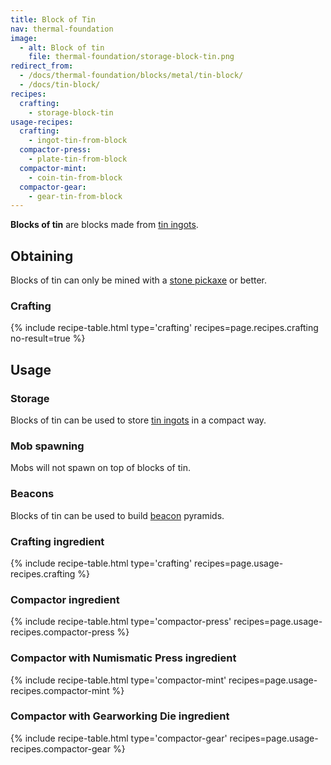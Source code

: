 ```yaml
---
title: Block of Tin
nav: thermal-foundation
image:
  - alt: Block of tin
    file: thermal-foundation/storage-block-tin.png
redirect_from:
  - /docs/thermal-foundation/blocks/metal/tin-block/
  - /docs/tin-block/
recipes:
  crafting:
    - storage-block-tin
usage-recipes:
  crafting:
    - ingot-tin-from-block
  compactor-press:
    - plate-tin-from-block
  compactor-mint:
    - coin-tin-from-block
  compactor-gear:
    - gear-tin-from-block
---
```


**Blocks of tin** are blocks made from [tin ingots](/docs/tin-ingot/).


Obtaining
---------

Blocks of tin can only be mined with a [stone
pickaxe](https://minecraft.gamepedia.com/Pickaxe) or better.

### Crafting
{% include recipe-table.html type='crafting' recipes=page.recipes.crafting no-result=true %}


Usage
-----

### Storage
Blocks of tin can be used to store [tin ingots](/docs/tin-ingot/) in a compact
way.

### Mob spawning
Mobs will not spawn on top of blocks of tin.

### Beacons
Blocks of tin can be used to build
[beacon](https://minecraft.gamepedia.com/Beacon) pyramids.

### Crafting ingredient
{% include recipe-table.html type='crafting' recipes=page.usage-recipes.crafting %}

### Compactor ingredient
{% include recipe-table.html type='compactor-press' recipes=page.usage-recipes.compactor-press %}

### Compactor with Numismatic Press ingredient
{% include recipe-table.html type='compactor-mint' recipes=page.usage-recipes.compactor-mint %}

### Compactor with Gearworking Die ingredient
{% include recipe-table.html type='compactor-gear' recipes=page.usage-recipes.compactor-gear %}

